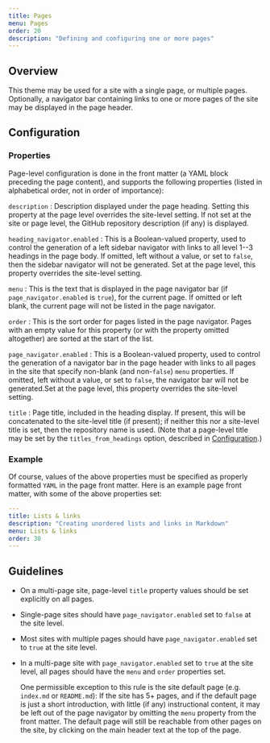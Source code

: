 ```yaml
---
title: Pages
menu: Pages
order: 20
description: "Defining and configuring one or more pages"
---
```


## Overview

This theme may be used for a site with a single page, or multiple pages. Optionally, a navigator bar containing links to one or more pages of the site may be displayed in the page header. 

## Configuration

### Properties

Page-level configuration is done in the front matter (a YAML block preceding the page content), and supports the following properties (listed in alphabetical order, not in order of importance):

`description`
: Description displayed under the page heading. Setting this property at the page level overrides the site-level setting. If not set at the site or page level, the GitHub repository description (if any) is displayed.

`heading_navigator.enabled`
: This is a Boolean-valued property, used to control the generation of a left sidebar navigator with links to all level 1--3 headings in the page body. If omitted, left without a value, or set to `false`, then the sidebar navigator will not be generated. Set at the page level, this property overrides the site-level setting.

`menu`
: This is the text that is displayed in the page navigator bar (if `page_navigator.enabled` is `true`), for the current page. If omitted or left blank, the current page will not be listed in the page navigator.

`order`
: This is the sort order for pages listed in the page navigator. Pages with an empty value for this property (or with the property omitted altogether) are sorted at the start of the list.

`page_navigator.enabled`
: This is a Boolean-valued property, used to control the generation of a navigator bar in the page header with links to all pages in the site that specify non-blank (and non-`false`) `menu` properties. If omitted, left without a value, or set to `false`, the navigator bar will not be generated.Set at the page level, this property overrides the site-level setting.

`title`
: Page title, included in the heading display. If present, this will be concatenated to the site-level title (if present); if neither this nor a site-level title is set, then the repository name is used. (Note that a page-level title may be set by the `titles_from_headings` option, described in [Configuration](configuration.md#titles-from-headings).)

### Example

Of course, values of the above properties must be specified as properly formatted `YAML` in the page front matter. Here is an example page front matter, with some of the above properties set:

```yaml
---
title: Lists & links
description: "Creating unordered lists and links in Markdown"
menu: Lists & links
order: 30
---
```

## Guidelines

* On a multi-page site, page-level `title` property values should be set explicitly on all pages.

* Single-page sites should have `page_navigator.enabled` set to `false` at the site level.

* Most sites with multiple pages should have `page_navigator.enabled` set to `true` at the site level.

* In a multi-page site with `page_navigator.enabled` set to `true` at the site level, all pages should have the `menu` and `order` properties set. 

    One permissible exception to this rule is the site default page (e.g. `index.md` or `README.md`): If the site has 5+ pages, and if the default page is just a short introduction, with little (if any) instructional content, it may be left out of the page navigator by omitting the `menu` property from the front matter. The default page will still be reachable from other pages on the site, by clicking on the main header text at the top of the page. 